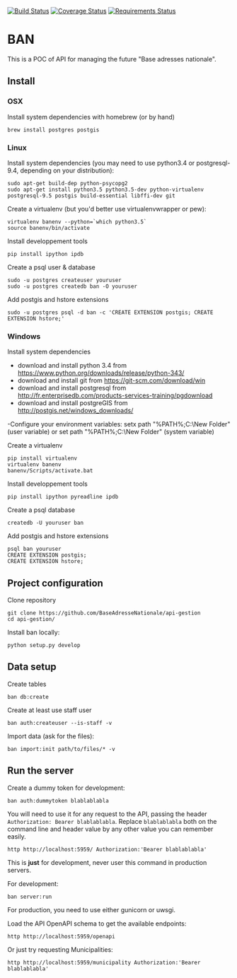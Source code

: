 [![Build Status](https://travis-ci.org/BaseAdresseNationale/api-gestion.svg?branch=master)](https://travis-ci.org/BaseAdresseNationale/api-gestion) [![Coverage Status](https://coveralls.io/repos/BaseAdresseNationale/api-gestion/badge.svg?branch=master&service=github)](https://coveralls.io/github/BaseAdresseNationale/api-gestion?branch=master) [![Requirements Status](https://requires.io/github/BaseAdresseNationale/api-gestion/requirements.svg?branch=master)](https://requires.io/github/BaseAdresseNationale/api-gestion/requirements/?branch=master)
# BAN

This is a POC of API for managing the future "Base adresses nationale".

## Install

### OSX

Install system dependencies with homebrew (or by hand)

    brew install postgres postgis

### Linux

Install system dependencies (you may need to use python3.4 or postgresql-9.4, depending on your
distribution):

    sudo apt-get build-dep python-psycopg2
    sudo apt-get install python3.5 python3.5-dev python-virtualenv postgresql-9.5 postgis build-essential libffi-dev git

Create a virtualenv (but you'd better use virtualenvwrapper or pew):

    virtualenv banenv --python=`which python3.5`
    source banenv/bin/activate

Install developpement tools

    pip install ipython ipdb


Create a psql user & database

    sudo -u postgres createuser youruser
    sudo -u postgres createdb ban -O youruser

Add postgis and hstore extensions

    sudo -u postgres psql -d ban -c 'CREATE EXTENSION postgis; CREATE EXTENSION hstore;'

### Windows

Install system dependencies

- download and install python 3.4 from https://www.python.org/downloads/release/python-343/
- download and install git from https://git-scm.com/download/win
- download and install postgresql from http://fr.enterprisedb.com/products-services-training/pgdownload
- download and install postgreGIS from http://postgis.net/windows_downloads/

-Configure your environment variables:
    setx path "%PATH%;C:\New Folder" (user variable)
or  set path "%PATH%;C:\New Folder" (system variable)

Create a virtualenv

    pip install virtualenv
    virtualenv banenv
    banenv/Scripts/activate.bat

Install developpement tools

    pip install ipython pyreadline ipdb

Create a psql database

    createdb -U youruser ban

Add postgis and hstore extensions

    psql ban youruser
    CREATE EXTENSION postgis;
    CREATE EXTENSION hstore;


## Project configuration

Clone repository

    git clone https://github.com/BaseAdresseNationale/api-gestion
    cd api-gestion/

Install ban locally:

    python setup.py develop


## Data setup

Create tables

    ban db:create

Create at least use staff user

    ban auth:createuser --is-staff -v

Import data (ask for the files):

    ban import:init path/to/files/* -v

## Run the server

Create a dummy token for development:

    ban auth:dummytoken blablablabla

You will need to use it for any request to the API, passing the header `Authorization: Bearer blablablabla`.
Replace `blablablabla` both on the command line and header value by any other value you can remember easily.

    http http://localhost:5959/ Authorization:'Bearer blablablabla'

This is **just** for development, never user this command in production servers.

For development:

    ban server:run

For production, you need to use either gunicorn or uwsgi.

Load the API OpenAPI schema to get the available endpoints:

    http http://localhost:5959/openapi

Or just try requesting Municipalities:

    http http://localhost:5959/municipality Authorization:'Bearer blablablabla'
